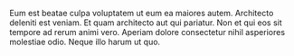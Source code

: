 Eum est beatae culpa voluptatem ut eum ea maiores autem. Architecto deleniti est veniam. Et quam architecto aut qui pariatur. Non et qui eos sit tempore ad rerum animi vero. Aperiam dolore consectetur nihil asperiores molestiae odio. Neque illo harum ut quo.
